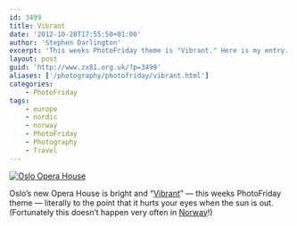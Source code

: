 ```yaml
---
id: 3499
title: Vibrant
date: '2012-10-20T17:55:50+01:00'
author: 'Stephen Darlington'
excerpt: 'This weeks PhotoFriday theme is "Vibrant." Here is my entry.'
layout: post
guid: 'http://www.zx81.org.uk/?p=3499'
aliases: ['/photography/photofriday/vibrant.html']
categories:
    - PhotoFriday
tags:
    - europe
    - nordic
    - norway
    - PhotoFriday
    - Photography
    - Travel
---
```


[![Oslo Opera House](https://i0.wp.com/farm9.staticflickr.com/8145/7574196226_dc96514434.jpg?resize=500%2C333)](http://www.flickr.com/photos/stephendarlington/7574196226/ "Oslo Opera House by stephendarlington, on Flickr")

Oslo’s new Opera House is bright and “[Vibrant](http://www.photofriday.com/archives/challenge/001231.php)” — this weeks PhotoFriday theme — literally to the point that it hurts your eyes when the sun is out. (Fortunately this doesn’t happen very often in [Norway](/travel/oslo.html "Oslo")!)